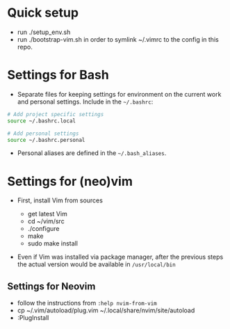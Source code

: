 # Quick setup

* run ./setup_env.sh
* run ./bootstrap-vim.sh in order to symlink ~/.vimrc to the config in this repo.

# Settings for Bash

* Separate files for keeping settings for environment on the current work and personal settings. Include in the `~/.bashrc`:
```bash
# Add project specific settings
source ~/.bashrc.local

# Add personal settings
source ~/.bashrc.personal
```

* Personal aliases are defined in the `~/.bash_aliases`.

# Settings for (neo)vim

* First, install Vim from sources
  * get latest Vim
  * cd ~/vim/src
  * ./configure
  * make
  * sudo make install

* Even if Vim was installed via package manager, after the previous steps the actual version would be available in `/usr/local/bin`  

## Settings for Neovim

* follow the instructions from `:help nvim-from-vim`
* cp ~/.vim/autoload/plug.vim ~/.local/share/nvim/site/autoload
* :PlugInstall
